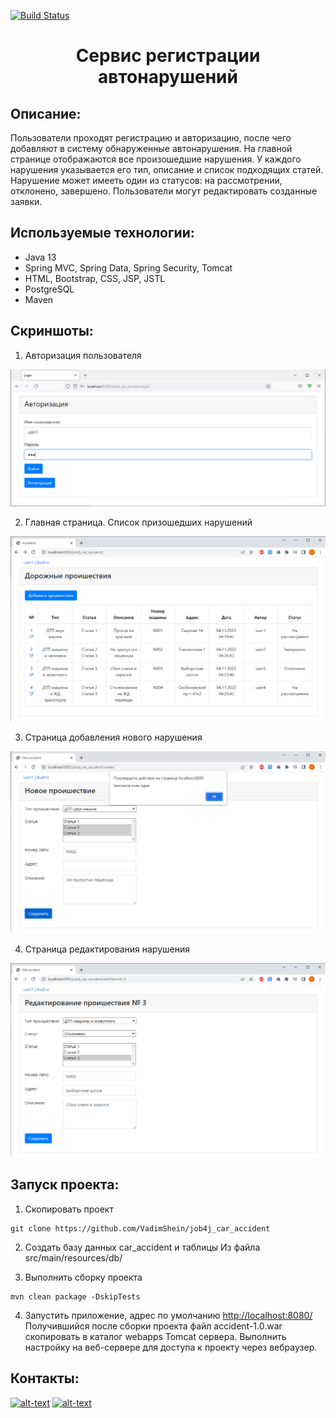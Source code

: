 [![Build Status](https://app.travis-ci.com/VadimShein/job4j_car_accident.svg?branch=master)](https://app.travis-ci.com/VadimShein/job4j_car_accident)

# <p align="center">Сервис регистрации автонарушений</p>

## Описание:
Пользователи проходят регистрацию и авторизацию, после чего добавляют в систему обнаруженные автонарушения.
На главной странице отображаются все произошедшие нарушения. 
У каждого нарушения указывается его тип, описание и список подходящих статей.
Нарушение может имееть один из статусов: на рассмотрении, отклонено, завершено.
Пользователи могут редактировать созданные заявки.

## Используемые технологии:
* Java 13
* Spring MVC, Spring Data, Spring Security, Tomcat
* HTML, Bootstrap, CSS, JSP, JSTL
* PostgreSQL
* Maven

## Скриншоты:
1. Авторизация пользователя

![ScreenShot](./images/image_1.PNG)

2. Главная страница. Список призошедших нарушений

![ScreenShot](./images/image2.PNG)

3. Страница добавления нового нарушения

![ScreenShot](./images/image3.PNG)

4. Страница редактирования нарушения

![ScreenShot](./images/image4.PNG)


## Запуск проекта:
1. Скопировать проект 
```
git clone https://github.com/VadimShein/job4j_car_accident
```

2. Создать базу данных car_accident и таблицы
Из файла src/main/resources/db/

3. Выполнить сборку проекта 
```
mvn clean package -DskipTests
```

4. Запустить приложение, адрес по умолчанию  [http://localhost:8080/](http://localhost:8080/)
Получившийся после сборки проекта файл accident-1.0.war скопировать в каталог webapps Tomcat сервера. 
Выполнить настройку на веб-сервере для доступа к проекту через вебраузер.


## Контакты:
[![alt-text](https://img.shields.io/badge/-telegram-grey?style=flat&logo=telegram&logoColor=white)](https://t.me/SheinVadim)
[![alt-text](https://img.shields.io/badge/@%20email-005FED?style=flat&logo=mail&logoColor=white)](mailto:shein.v94@mail.ru)




